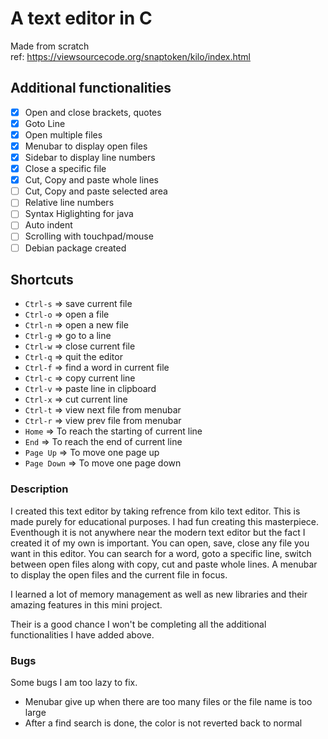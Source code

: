 # A text editor in C
Made from scratch <br>
ref: https://viewsourcecode.org/snaptoken/kilo/index.html

## Additional functionalities

- [x] Open and close brackets, quotes
- [x] Goto Line
- [x] Open multiple files
- [x] Menubar to display open files
- [x] Sidebar to display line numbers
- [x] Close a specific file
- [x] Cut, Copy and paste whole lines
- [ ] Cut, Copy and paste selected area
- [ ] Relative line numbers
- [ ] Syntax Higlighting for java
- [ ] Auto indent
- [ ] Scrolling with touchpad/mouse
- [ ] Debian package created

## Shortcuts

- `Ctrl-s` => save current file
- `Ctrl-o` => open a file
- `Ctrl-n` => open a new file
- `Ctrl-g` => go to a line
- `Ctrl-w` => close current file
- `Ctrl-q` => quit the editor
- `Ctrl-f` => find a word in current file
- `Ctrl-c` => copy current line
- `Ctrl-v` => paste line in clipboard
- `Ctrl-x` => cut current line
- `Ctrl-t` => view next file from menubar
- `Ctrl-r` => view prev file from menubar
- `Home` => To reach the starting of current line
- `End` => To reach the end of current line
- `Page Up` => To move one page up
- `Page Down` => To move one page down

### Description
<p>I created this text editor by taking refrence from kilo text editor. This is made purely for educational purposes. I had fun creating this masterpiece. Eventhough it is not anywhere near the modern text editor but the fact I created it of my own is important. You can open, save, close any file you want in this editor. You can search for a word, goto a specific line, switch between open files along with copy, cut and paste whole lines. A menubar to display the open files and the current file in focus.</p>
<p>I learned a lot of memory management as well as new libraries and their amazing features in this mini project.</p>
<p>Their is a good chance I won't be completing all the additional functionalities I have added above.</p>

### Bugs

Some bugs I am too lazy to fix.

- Menubar give up when there are too many files or the file name is too large
- After a find search is done, the color is not reverted back to normal